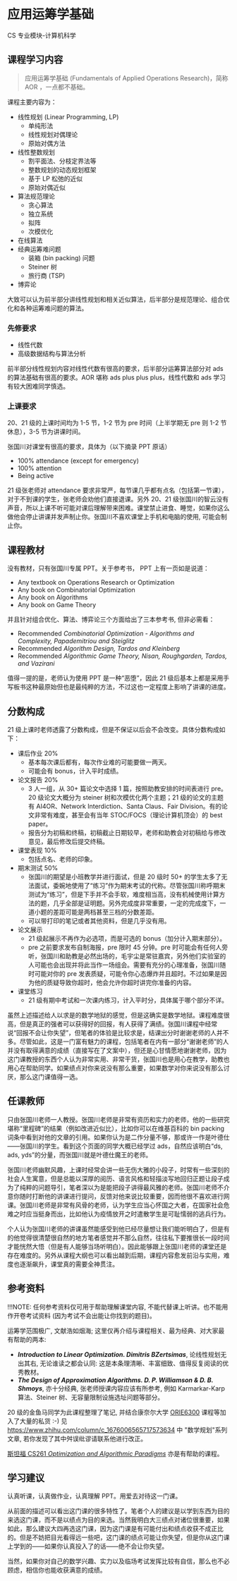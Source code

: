 # 应用运筹学基础
<div class="badges">
<span class="badge cs-badge">CS 专业模块-计算机科学</span>
</div>

## 课程学习内容

> 应用运筹学基础 (Fundamentals of Applied Operations Research)，简称 AOR ，一点都不基础。

课程主要内容为：

* 线性规划 (Linear Programming, LP)
    - 单纯形法
    - 线性规划对偶理论
    - 原始对偶方法
* 线性整数规划
    - 割平面法、分枝定界法等
    - 整数规划的动态规划框架
    - 基于 LP 松弛的近似
    - 原始对偶近似
* 算法规范理论
    - 贪心算法
    - 独立系统
    - 拟阵
    - 次模优化
* 在线算法
* 经典运筹难问题
    - 装箱 (bin packing) 问题
    - Steiner 树
    - 旅行商 (TSP)
* 博弈论

大致可以认为前半部分讲线性规划和相关近似算法，后半部分是规范理论、组合优化和各种运筹难问题的算法。

### 先修要求

- 线性代数
- 高级数据结构与算法分析

前半部分线性规划内容对线性代数有很高的要求，后半部分运筹算法部分对 ads 的算法基础有很高的要求。AOR 堪称 ads plus plus plus，线性代数和 ads 学习有较大困难同学慎选。

### 上课要求

20、21 级的上课时间均为 1-5 节，1-2 节为 pre 时间（上半学期无 pre 则 1-2 节休息），3-5 节为讲课时间。

张国川对课堂有很高的要求，具体为（以下摘录 PPT 原话）

* 100% attendance (except for emergency)
* 100% attention
* Being active

21 级张老师对 attendance 要求非常严，每节课几乎都有点名（包括第一节课），对于不到课的学生，张老师会劝他们直接退课。另外 20、21 级张国川的智云没有声音，所以上课不听可能对课后理解带来困难。课堂禁止进食、睡觉，如果你这么做他会停止讲课并发声制止你。张国川不喜欢课堂上手机和电脑的使用, 可能会制止你。
<!-- 张国川不喜欢课堂上手机和电脑的使用，但是不会制止你，如果你发出声音会直接发声要求你关闭电子设备，即使手机/电脑发出声音的是助教。 -->
<!-- 注: 还是可能制止的  [ac01]-->
## 课程教材

没有教材，只有张国川专属 PPT。关于参考书， PPT 上有一页如是说道：

* Any textbook on Operations Research or Optimization
* Any book on Combinatorial Optimization
* Any book on Algorithms
* Any book on Game Theory

并且针对组合优化、算法、博弈论三个方面给出了三本参考书, 但非必需看：

* Recommended *Combinatorial Optimization - Algorithms and Complexity, Papademitriou and Steiglitz*
* Recommended *Algorithm Design, Tardos and Kleinberg*
* Recommended *Algorithmic Game Theory, Nisan, Roughgarden, Tardos, and Vazirani*

值得一提的是，老师认为使用 PPT 是一种“恶堕”，因此 21 级后基本上都是采用手写板书这种最原始但也是最纯粹的方法，不过这也一定程度上影响了讲课的进度。

## 分数构成

21 级上课时老师透露了分数构成，但是不保证以后会不会改变。具体分数构成如下：

* 课后作业 20%
    * 基本每次课后都有，每次作业难的可能要做一两天。
    * 可能会有 bonus，计入平时成绩。
* 论文报告 20%
    * 3 人一组，从 30+ 篇论文中选择 1 篇，按照助教安排的时间表进行 pre。20 级论文大概分为 steiner 树和次模优化两个主题；21 级的论文的主题有 AI4OR、Network Interdiction、Santa Claus、Fair Division。有的论文非常有难度，甚至会有当年 STOC/FOCS（理论计算机顶会）的 best paper。
    * 报告分为初稿和终稿，初稿截止日期较早，老师和助教会对初稿给与修改意见，最后修改后提交终稿。
* 课堂表现 10%
    * 包括点名、老师的印象。
* 期末测试 50%
    * 张国川的期望是小班教学并进行面试，但是 20 级时 50+ 的学生太多了无法面试，委婉地使用了“练习”作为期末考试的代称。尽管张国川称呼期末测试为“练习”，但是下手并不会手软，难度相当高，没有机械使用计算方法的题，几乎全部是证明题。另外完成度非常重要，一定的完成度下，一道小题的差距可能是两档甚至三档的分数差距。
    * 可以带打印的笔记或者其他资料，但是几乎没有用。
* 论文展示
    * 21 级起展示不再作为必选项，而是可选的 bonus（加分计入期末部分）。
    * pre 之前要求发布自制海报，pre 限时 45 分钟。pre 时可能会有任何人旁听，张国川和助教是必然出场的，毛宇尘是常驻嘉宾，另外他们实验室的人可能也会出现并将此当作一场组会。需要有充分的心理准备，张国川随时可能对你的 pre 发表质疑，可能令你心态爆炸并且超时。不过如果是因为他的质疑导致你超时，他会允许你超时讲完你准备的内容。
* 课堂练习
    * 21 级有期中考试和一次课内练习，计入平时分，具体属于哪个部分不详。

虽然上述描述给人以求是的数学地狱的感觉，但是这确实是数学地狱。课程难度很高，但是真正的强者可以获得好的回报，有人获得了满绩。张国川课程中经常说“回报不会让你失望”，但笔者的体验是比较求是，结课出分时谢谢老师的人并不多。尽管如此，这是一门富有魅力的课程，包括笔者在内有一部分“谢谢老师”的人并没有取得满意的成绩（直接写在了文案中），但还是心甘情愿地谢谢老师，因为这门课教授的东西个人认为非常实用、非常干货，张国川也是用心在教学，助教也用心在帮助同学。如果绩点对你来说没有那么重要，如果数学对你来说没有那么讨厌，那么这门课值得一选。

## 任课教师

只由张国川老师一人教授。张国川老师是非常有资历和实力的老师，他的一些研究堪称“里程碑”的结果（例如改进近似比），比如你可以在维基百科的 bin packing 词条中看到对他的文章的引用。如果你认为是二作分量不够，那或许一作是叶德仕——张国川的学生。看到这个页面的同学大概已经学过 ads，自然应该明白“ds, ads, yds”的分量，而张国川就是叶德仕魔王的老师。

张国川老师幽默风趣，上课时经常会讲一些无伤大雅的小段子，时常有一些深刻的社会人生寓意，但是总能以深厚的阅历、语言风格和轻描淡写地回归正题让段子成为了纯粹的问题导引，笔者深以为是能把段子讲得最风雅的老师。张国川老师不介意你随时打断他的讲课进行提问，反馈对他来说比较重要，因而他很不喜欢进行网课。张国川老师是非常有风骨的老师，认为学生应当心怀国之大者，在国家社会危难之时应当挺身而出，比如他认为疫情放开之时遣散学生是可耻懦弱的逃兵行为。

个人认为张国川老师的讲课虽然能感受到他已经尽量想让我们能听明白了，但是有的他觉得很清楚很自然的地方笔者感觉并不那么自然，往往私下要推很长一段时间才能恍然大悟（但是有人能够当场听明白）。因此能够跟上张国川老师的课堂还是存在难度的。另外从课程大纲也可以看出越到后期，课程内容愈发前沿与实用，难度也逐渐飙升，课堂真的需要全神贯注。

## 参考资料
!!!NOTE: 任何参考资料仅可用于帮助理解课堂内容, 不能代替课上听讲。也不能用作开卷考试资料 (因为考试不会出能让你找到的题目)。

运筹学范围极广, 文献浩如烟海; 这里仅再介绍与课程相关、最为经典、对大家最有帮助的两本:
+ ***Introduction to Linear Optimization. Dimitris BZertsimas***, 论线性规划无出其右, 无论谁读之都会认同: 这是本条理清晰、丰富细致、值得反复阅读的优秀教材。
+ ***The Design of Approximation Algorithms. D. P. Williamson \& D. B. Shmoys***, 亦十分经典, 张老师授课内容应该有所参考, 例如 Karmarkar-Karp 算法、Steiner 树、无容量限制设施选址问题等部分。

20 级的金鱼马同学为此课程整理了笔记, 并结合康奈尔大学 [ORIE6300](https://damek.github.io/orie63002016.html) 课程等加入了大量的私货 :-) 见 https://www.zhihu.com/column/c_1676006565717573634 中 "数学规划"系列文章, 若你发现了其中舛误纰谬请联系他进行改正。

[斯坦福 CS261 *Optimization and Algorithmic Paradigms*](https://theory.stanford.edu/~trevisan/cs261) 亦是有帮助的课程。
 
## 学习建议
认真听课，认真做作业，认真理解 PPT。用爱去对待这一门课。

从前面的描述可以看出这门课的很多特性了。笔者个人的建议是以学到东西为目的来选这门课，而不是以绩点为目的来选。当然我明白大三绩点对诸位很重要，如果如此，那么建议大四再选这门课，因为这门课是有可能付出和绩点收获不成正比的。但是不妨把目光看得远一些吧，这门课的绩点可能让你失望，但是你从这门课上学到的——如果你认真投入了的话——绝不会让你失望。

当然，如果你对自己的数学兴趣、实力以及临场考试发挥比较有自信，那么也不必顾虑，相信你也能收获满意的成绩。
